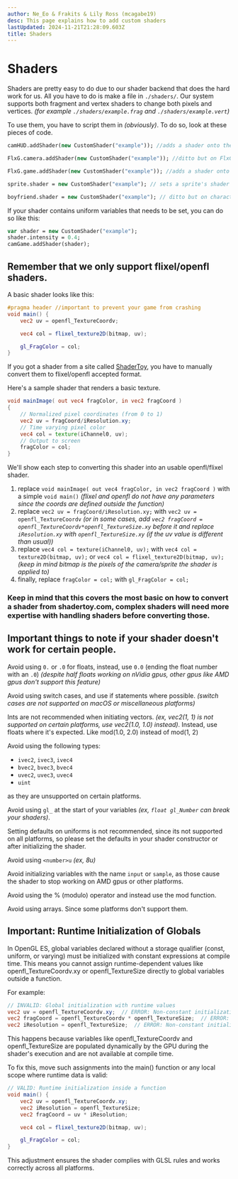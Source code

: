 ```yaml
---
author: Ne_Eo & Frakits & Lily Ross (mcagabe19)
desc: This page explains how to add custom shaders
lastUpdated: 2024-11-21T21:28:09.603Z
title: Shaders
---
```

# Shaders
Shaders are pretty easy to do due to our shader backend that does the hard work for us. All you have to do is make a file in ``./shaders/``. Our system supports both fragment and vertex shaders to change both pixels and vertices. *(for example ``./shaders/example.frag`` and ``./shaders/example.vert``)*

To use them, you have to script them in *(obviously)*. To do so, look at these pieces of code.
```haxe
camHUD.addShader(new CustomShader("example")); //adds a shader onto the camera.

FlxG.camera.addShader(new CustomShader("example")); //ditto but on FlxG.camera.

FlxG.game.addShader(new CustomShader("example")); //adds a shader onto the entire game (persists between states).

sprite.shader = new CustomShader("example"); // sets a sprite's shader to a shader. (only one shader can be added per sprite)

boyfriend.shader = new CustomShader("example"); // ditto but on characters.
```
If your shader contains uniform variables that needs to be set, you can do so like this:
```haxe
var shader = new CustomShader("example");
shader.intensity = 0.4;
camGame.addShader(shader);
```

## Remember that we only support flixel/openfl shaders.
A basic shader looks like this:
```glsl
#pragma header //important to prevent your game from crashing
void main() {
    vec2 uv = openfl_TextureCoordv;

    vec4 col = flixel_texture2D(bitmap, uv);

    gl_FragColor = col;
}
```

If you got a shader from a site called [ShaderToy](https://shadertoy.com), you have to manually convert them to flixel/openfl accepted format.

Here's a sample shader that renders a basic texture.
```glsl
void mainImage( out vec4 fragColor, in vec2 fragCoord )
{
    // Normalized pixel coordinates (from 0 to 1)
    vec2 uv = fragCoord/iResolution.xy;
    // Time varying pixel color
    vec4 col = texture(iChannel0, uv);
    // Output to screen
    fragColor = col;
}
```
We'll show each step to converting this shader into an usable openfl/flixel shader.

<!-- I could use <syntax lang="glsl"> but it looks weird af -->

1. replace ``void mainImage( out vec4 fragColor, in vec2 fragCoord )`` with a simple ``void main()`` *(flixel and openfl do not have any parameters since the coords are defined outside the function)*
2. replace ``vec2 uv = fragCoord/iResolution.xy;`` with ``vec2 uv = openfl_TextureCoordv`` *(or in some cases, add ``vec2 fragCoord = openfl_TextureCoordv*openfl_TextureSize.xy`` before it and replace `iResolution.xy` with ``openfl_TextureSize.xy`` (if the uv value is different than usual))*
3. replace ``vec4 col = texture(iChannel0, uv);`` with ``vec4 col = texture2D(bitmap, uv);`` or ``vec4 col = flixel_texture2D(bitmap, uv);`` *(keep in mind bitmap is the pixels of the camera/sprite the shader is applied to)*
4. finally, replace ``fragColor = col;`` with ``gl_FragColor = col;``

### Keep in mind that this covers the most basic on how to convert a shader from shadertoy.com, complex shaders will need more expertise with handling shaders before converting those.

## <h2 id="shader-compatibility" sidebar="Shader Compatibility">Important things to note if your shader doesn't work for certain people.</h2>
Avoid using `0.` or `.0` for floats, instead, use `0.0` (ending the float number with an `.0`)
*(despite half floats working on nVidia gpus, other gpus like AMD gpus don't support this feature)*

Avoid using switch cases, and use if statements where possible.
*(switch cases are not supported on macOS or miscellaneous platforms)*

Ints are not recommended when initiating vectors. *(ex, vec2(1, 1) is not supported on certain platforms, use vec2(1.0, 1.0) instead)*.
Instead, use floats where it's expected. Like mod(1.0, 2.0) instead of mod(1, 2)

Avoid using the following types:
- `ivec2`, `ivec3`, `ivec4`
- `bvec2`, `bvec3`, `bvec4`
- `uvec2`, `uvec3`, `uvec4`
- `uint`

as they are unsupported on certain platforms.

Avoid using `gl_` at the start of your variables *(ex, `float gl_Number` can break your shaders)*.

Setting defaults on uniforms is not recommended, since its not supported on all platforms, so please set the defaults in your shader constructor or after initializing the shader.

Avoid using `<number>u` *(ex, 8u)*

Avoid initializing variables with the name `input` or `sample`, as those cause the shader to stop working on AMD gpus or other platforms.

Avoid using the % (modulo) operator and instead use the mod function.

Avoid using arrays. Since some platforms don't support them.

## Important: Runtime Initialization of Globals

In OpenGL ES, global variables declared without a storage qualifier (const, uniform, or varying) must be initialized with constant expressions at compile time. This means you cannot assign runtime-dependent values like openfl_TextureCoordv.xy or openfl_TextureSize directly to global variables outside a function.

For example:

```glsl
// INVALID: Global initialization with runtime values
vec2 uv = openfl_TextureCoordv.xy;  // ERROR: Non-constant initialization
vec2 fragCoord = openfl_TextureCoordv * openfl_TextureSize;  // ERROR: Non-constant initialization
vec2 iResolution = openfl_TextureSize;  // ERROR: Non-constant initialization
```

This happens because variables like openfl_TextureCoordv and openfl_TextureSize are populated dynamically by the GPU during the shader's execution and are not available at compile time.

To fix this, move such assignments into the main() function or any local scope where runtime data is valid:

```glsl
// VALID: Runtime initialization inside a function
void main() {
    vec2 uv = openfl_TextureCoordv.xy;
    vec2 iResolution = openfl_TextureSize; 
    vec2 fragCoord = uv * iResolution;

    vec4 col = flixel_texture2D(bitmap, uv);

    gl_FragColor = col;
}
```

This adjustment ensures the shader complies with GLSL rules and works correctly across all platforms.

